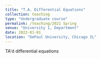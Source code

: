 ```yaml
---
title: "T.A. Differential Equations"
collection: teaching
type: "Undergraduate course"
permalink: /teaching/2021 Spring
venue: "University 1, Department"
date: 2022-01-01
location: "DePaul University, Chicago IL"
---
```


TA'd differential equations